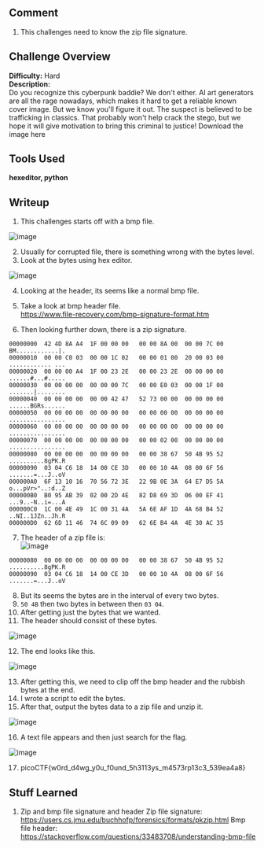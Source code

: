 ## Comment  
1. This challenges need to know the zip file signature.

## Challenge Overview  
**Difficulty:** Hard  
**Description:**   
Do you recognize this cyberpunk baddie? We don't either. AI art generators are all the rage nowadays, which makes it hard to get a reliable known cover image. But we know you'll figure it out. The suspect is believed to be trafficking in classics. That probably won't help crack the stego, but we hope it will give motivation to bring this criminal to justice!
Download the image here

## Tools Used  
**hexeditor, python**

## Writeup  
1. This challenges starts off with a bmp file.  

![image](https://github.com/user-attachments/assets/4f1a69b7-a84e-4fca-809b-829725e8310c)

2. Usually for corrupted file, there is something wrong with the bytes level.  
3. Look at the bytes using hex editor.  

![image](https://github.com/user-attachments/assets/0dcb0c54-8479-483d-8b8d-44ce61104d48)

4. Looking at the header, its seems like a normal bmp file.  
5. Take a look at bmp header file.  
https://www.file-recovery.com/bmp-signature-format.htm

6. Then looking further down, there is a zip signature.
```
00000000  42 4D 8A A4  1F 00 00 00   00 00 8A 00  00 00 7C 00                                                                                                                                                              BM............|.
00000010  00 00 C0 03  00 00 1C 02   00 00 01 00  20 00 03 00                                                                                                                                                              ............ ...
00000020  00 00 00 A4  1F 00 23 2E   00 00 23 2E  00 00 00 00                                                                                                                                                              ......#...#.....
00000030  00 00 00 00  00 00 00 7C   00 00 E0 03  00 00 1F 00                                                                                                                                                              .......|........
00000040  00 00 00 00  00 00 42 47   52 73 00 00  00 00 00 00                                                                                                                                                              ......BGRs......
00000050  00 00 00 00  00 00 00 00   00 00 00 00  00 00 00 00                                                                                                                                                              ................
00000060  00 00 00 00  00 00 00 00   00 00 00 00  00 00 00 00                                                                                                                                                              ................
00000070  00 00 00 00  00 00 00 00   00 00 02 00  00 00 00 00                                                                                                                                                              ................
00000080  00 00 00 00  00 00 00 00   00 00 38 67  50 4B 95 52                                                                                                                                                              ..........8gPK.R
00000090  03 04 C6 18  14 00 CE 3D   00 00 10 4A  08 00 6F 56                                                                                                                                                              .......=...J..oV
000000A0  6F 13 10 16  70 56 72 3E   22 9B 0E 3A  64 E7 D5 5A                                                                                                                                                              o...pVr>"..:d..Z
000000B0  B0 95 AB 39  02 00 2D 4E   82 D8 69 3D  06 00 EF 41                                                                                                                                                              ...9..-N..i=...A
000000C0  1C 00 4E 49  1C 00 31 4A   5A 6E AF 1D  4A 68 B4 52                                                                                                                                                              ..NI..1JZn..Jh.R
000000D0  62 6D 11 46  74 6C 09 09   62 6E B4 4A  4E 30 AC 35
```
7. The header of a zip file is:  
![image](https://github.com/user-attachments/assets/e9344bfd-2fbb-4b12-bac5-4a59c45665df)

```
00000080  00 00 00 00  00 00 00 00   00 00 38 67  50 4B 95 52                                                                                                                                                              ..........8gPK.R
00000090  03 04 C6 18  14 00 CE 3D   00 00 10 4A  08 00 6F 56                                                                                                                                                              .......=...J..oV
```
8. But its seems the bytes are in the interval of every two bytes.  
9. `50 4B` then two bytes in between then `03 04`.  
10. After getting just the bytes that we wanted.  
11. The header should consist of these bytes.  

![image](https://github.com/user-attachments/assets/154f46b7-8f58-46eb-ba39-a7d4939bbe75)

12. The end looks like this.  

![image](https://github.com/user-attachments/assets/1529d657-d1be-47fd-849e-22d565d0b2dd)

13. After getting this, we need to clip off the bmp header and the rubbish bytes at the end.  
14. I wrote a script to edit the bytes.  
15. After that, output the bytes data to a zip file and unzip it.
    
![image](https://github.com/user-attachments/assets/cb12abaf-cedc-4fe4-9565-a0bdf58c013f)

16. A text file appears and then just search for the flag.  

![image](https://github.com/user-attachments/assets/a33f4fc3-4403-4931-94fe-ac4f571f4b3d)

17. picoCTF{w0rd_d4wg_y0u_f0und_5h3113ys_m4573rp13c3_539ea4a8}  

## Stuff Learned  
1. Zip and bmp file signature and header
Zip file signature: https://users.cs.jmu.edu/buchhofp/forensics/formats/pkzip.html
Bmp file header: https://stackoverflow.com/questions/33483708/understanding-bmp-file

